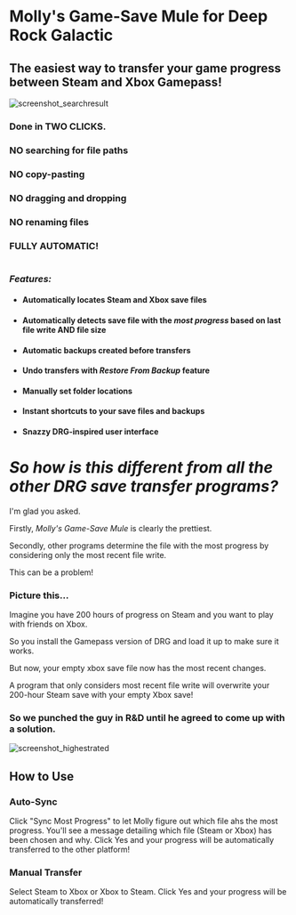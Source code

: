 # Molly's Game-Save Mule for Deep Rock Galactic
## The easiest way to transfer your game progress between Steam and Xbox Gamepass!

![screenshot_searchresult](https://github.com/ntaiprogrammer/Mollys_GameSave_Mule/blob/main/mollys_gamesave_mule_screenshot.png?raw=true)
### Done in TWO CLICKS.
### NO searching for file paths
### NO copy-pasting
### NO dragging and dropping
### NO renaming files
### FULLY AUTOMATIC!
#
### ***Features:*** ###

- #### Automatically locates Steam and Xbox save files
- #### Automatically detects save file with the ***most progress*** based on last file write AND file size
- #### Automatic backups created before transfers
- #### Undo transfers with *Restore From Backup* feature
- #### Manually set folder locations
- #### Instant shortcuts to your save files and backups
- #### Snazzy DRG-inspired user interface
#
# ***So how is this different from all the other DRG save transfer programs?***
I'm glad you asked.

Firstly, *Molly's Game-Save Mule* is clearly the prettiest.

Secondly, other programs determine the file with the most progress by considering only the most recent file write.

This can be a problem!

### Picture this...
Imagine you have 200 hours of progress on Steam and you want to play with friends on Xbox.

So you install the Gamepass version of DRG and load it up to make sure it works.

But now, your empty xbox save file now has the most recent changes.

A program that only considers most recent file write will overwrite your 200-hour Steam save with your empty Xbox save!

### So we punched the guy in R&D until he agreed to come up with a solution.
![screenshot_highestrated](https://github.com/ntaiprogrammer/Mollys_GameSave_Mule/blob/main/mollys_gamesave_mule_help_screenshot.png?raw=true)

## How to Use
### Auto-Sync
Click "Sync Most Progress" to let Molly figure out which file ahs the most progress.
You'll see a message detailing which file (Steam or Xbox) has been chosen and why.
Click Yes and your progress will be automatically transferred to the other platform!

### Manual Transfer
Select Steam to Xbox
or
Xbox to Steam.
Click Yes and your progress will be automatically transferred!
